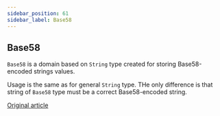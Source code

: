 ```yaml
---
sidebar_position: 61
sidebar_label: Base58
---
```


## Base58

`Base58` is a domain based on `String` type created for storing Base58-encoded strings values.

Usage is the same as for general `String` type. THe only difference is that string of `Base58` type must be a correct Base58-encoded string.

[Original article](https://clickhouse.com/docs/en/data_types/domains/base58) <!--hide-->
